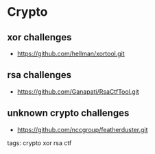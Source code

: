 # Crypto

## xor challenges
* https://github.com/hellman/xortool.git

## rsa challenges
* https://github.com/Ganapati/RsaCtfTool.git

## unknown crypto challenges
* https://github.com/nccgroup/featherduster.git

tags: crypto xor rsa ctf
